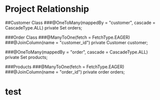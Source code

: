 # Project Relationship
##Customer Class
###@OneToMany(mappedBy = "customer", cascade = CascadeType.ALL)
private Set<Order> orders;

###Order Class
###@ManyToOne(fetch = FetchType.EAGER)
###@JoinColumn(name = "customer_id")
private Customer customer;

###@OneToMany(mappedBy = "order", cascade = CascadeType.ALL)
private Set<Product> products;

###Products
###@ManyToOne(fetch = FetchType.EAGER)
###@JoinColumn(name = "order_id")
private order orders;


# test
